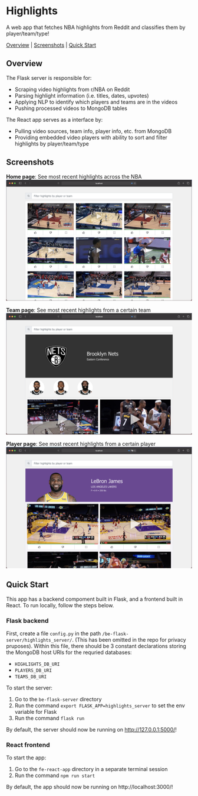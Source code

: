 # Highlights

A web app that fetches NBA highlights from Reddit and classifies them by player/team/type!

[Overview](#Overview) | [Screenshots](#screenshots) | [Quick Start](#quick-start)


## Overview

The Flask server is responsible for:
* Scraping video highlights from r/NBA on Reddit
* Parsing highlight information (i.e. titles, dates, upvotes)
* Applying NLP to identify which players and teams are in the videos
* Pushing processed videos to MongoDB tables

The React app serves as a interface by:
* Pulling video sources, team info, player info, etc. from MongoDB
* Providing embedded video players with ability to sort and filter highlights by player/team/type


## Screenshots

**Home page**: See most recent highlights across the NBA
![Home](screenshots/highlights-view.png)

**Team page**: See most recent highlights from a certain team
![Team](screenshots/team-view-2.png)

**Player page**: See most recent highlights from a certain player
![Player](screenshots/player-view.png)


## Quick Start

This app has a backend compoment built in Flask, and a frontend built in React. To run locally, follow the steps below.

### Flask backend

First, create a file `config.py` in the path `/be-flask-server/highlights_server/`. (This has been omitted in the repo for privacy pruposes). Within this file, there should be 3 constant declarations storing the MongoDB host URIs for the requried databases:
* `HIGHLIGHTS_DB_URI`
* `PLAYERS_DB_URI`
* `TEAMS_DB_URI`

To start the server:
1. Go to the `be-flask-server` directory
2. Run the command `export FLASK_APP=highlights_server` to set the env variable for Flask
3. Run the command `flask run`

By default, the server should now be running on http://127.0.0.1:5000/!

### React frontend

To start the app:
1. Go to the `fe-react-app` directory in a separate terminal session
2. Run the command `npm run start`

By default, the app should now be running on http://localhost:3000/!
